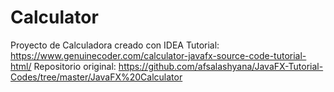 # Calculator
Proyecto de Calculadora creado con IDEA
Tutorial:
https://www.genuinecoder.com/calculator-javafx-source-code-tutorial-html/
Repositorio original:
https://github.com/afsalashyana/JavaFX-Tutorial-Codes/tree/master/JavaFX%20Calculator
